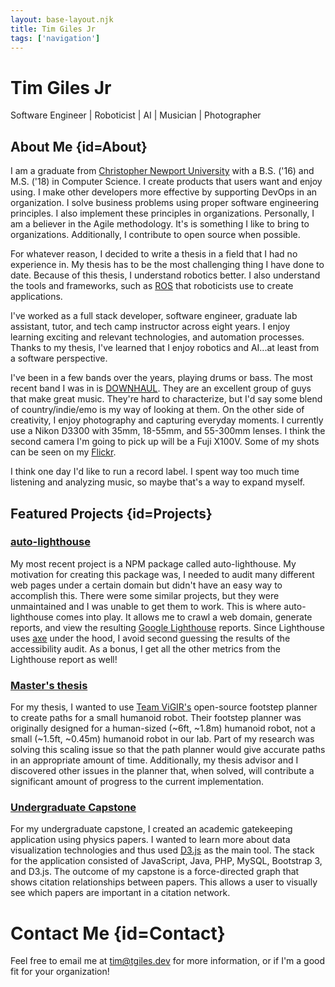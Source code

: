 ```yaml
---
layout: base-layout.njk
title: Tim Giles Jr
tags: ['navigation']
---
```


# Tim Giles Jr

Software Engineer | Roboticist | AI | Musician | Photographer

## About Me {id=About}

I am a graduate from [Christopher Newport University](https://cnu.edu) with a B.S. ('16) and M.S. ('18) in Computer Science.
I create products that users want and enjoy using.
I make other developers more effective by supporting DevOps in an organization.
I solve business problems using proper software engineering principles.
I also implement these principles in organizations.
Personally, I am a believer in the Agile methodology.
It's is something I like to bring to organizations.
Additionally, I contribute to open source when possible.

For whatever reason, I decided to write a thesis in a field that I had no experience in.
My thesis has to be the most challenging thing I have done to date.
Because of this thesis, I understand robotics better.
I also understand the tools and frameworks, such as [ROS](https://www.ros.org/) that roboticists use to create applications.

I've worked as a full stack developer, software engineer, graduate lab assistant, tutor, and tech camp instructor across eight years.
I enjoy learning exciting and relevant technologies, and automation processes.
Thanks to my thesis, I've learned that I enjoy robotics and AI...at least from a software perspective.

I've been in a few bands over the years, playing drums or bass.
The most recent band I was in is [DOWNHAUL](https://downhaul.bandcamp.com).
They are an excellent group of guys that make great music.
They're hard to characterize, but I'd say some blend of country/indie/emo is my way of looking at them.
On the other side of creativity, I enjoy photography and capturing everyday moments.
I currently use a Nikon D3300 with 35mm, 18-55mm, and 55-300mm lenses.
I think the second camera I'm going to pick up will be a Fuji X100V.
Some of my shots can be seen on my [Flickr](https://www.flickr.com/photos/121209804@N07).

I think one day I'd like to run a record label.
I spent way too much time listening and analyzing music, so maybe that's a way to expand myself.

## Featured Projects {id=Projects}

### [auto-lighthouse](https://www.npmjs.com/package/auto-lighthouse)

My most recent project is a NPM package called auto-lighthouse.
My motivation for creating this package was, I needed to audit many different web pages under a certain domain but didn't have an easy way to accomplish this.
There were some similar projects, but they were unmaintained and I was unable to get them to work.
This is where auto-lighthouse comes into play.
It allows me to crawl a web domain, generate reports, and view the resulting [Google Lighthouse](https://developers.google.com/web/tools/lighthouse/) reports.
Since Lighthouse uses [axe](https://www.deque.com/axe/) under the hood, I avoid second guessing the results of the accessibility audit.
As a bonus, I get all the other metrics from the Lighthouse report as well!

### [Master's thesis](https://github.com/TGiles/TGiles.github.io/blob/master/Tim-Giles-Thesis.pdf)

For my thesis, I wanted to use [Team ViGIR's](https://github.com/team-vigir) open-source footstep planner to create paths for a small humanoid robot.
Their footstep planner was originally designed for a human-sized (~6ft, ~1.8m) humanoid robot, not a small (~1.5ft, ~0.45m) humanoid robot in our lab.
Part of my research was solving this scaling issue so that the path planner would give accurate paths in an appropriate amount of time.
Additionally, my thesis advisor and I discovered other issues in the planner that, when solved, will contribute a significant amount of progress to the current implementation.

### [Undergraduate Capstone](https://github.com/TGiles/capstone)

For my undergraduate capstone, I created an academic gatekeeping application using physics papers.
I wanted to learn more about data visualization technologies and thus used [D3.js](https://d3js.org/) as the main tool.
The stack for the application consisted of JavaScript, Java, PHP, MySQL, Bootstrap 3, and D3.js.
The outcome of my capstone is a force-directed graph that shows citation relationships between papers.
This allows a user to visually see which papers are important in a citation network.

# Contact Me {id=Contact}

Feel free to email me at [tim@tgiles.dev](mailto:tim@tgiles.dev) for more information, or if I'm a good fit for your organization!